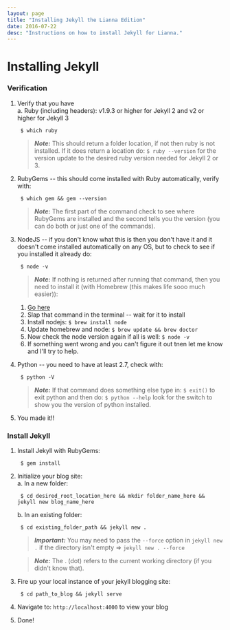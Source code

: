 ```yaml
---
layout: page
title: "Installing Jekyll the Lianna Edition"
date: 2016-07-22
desc: "Instructions on how to install Jekyll for Lianna."
---
```

# Installing Jekyll

### Verification

1. Verify that you have  
    a.  Ruby (including headers): v1.9.3 or higher for Jekyll 2 and v2 or higher for Jekyll 3

        $ which ruby

     > **_Note:_** This should return a folder location, if not then ruby is not installed. If it does return a location do:
        ``` $ ruby --version ``` for the version update to the desired ruby version needed for Jekyll 2 or 3.
2. RubyGems -- this should come installed with Ruby automatically, verify with:

        $ which gem && gem --version

    > **_Note:_** The first part of the command check to see where RubyGems are installed and the second tells you the version (you can do both or just one of the commands).

3. NodeJS -- if you don't know what this is then you don't have it and it doesn't come installed automatically on any OS, but to check to see if you installed it already do:

        $ node -v

    > **_Note:_** If nothing is returned after running that command, then you need to install it (with Homebrew (this makes life sooo much easier)):  
    1. [Go here](http://brew.sh/)  
    2. Slap that command in the terminal -- wait for it to install  
    3. Install nodejs: ``` $ brew install node ```  
    4. Update homebrew and node: ``` $ brew update && brew doctor ```  
    5. Now check the node version again if all is well: ``` $ node -v ```  
    6. If something went wrong and you can't figure it out tnen let me know and I'll try to help.  
4. Python -- you need to have at least 2.7, check with:

        $ python -V

    > **_Note:_** If that command does something else type in: ``` $ exit() ``` to exit python and then do: ``` $ python --help ``` look for the switch to show you the version of python installed.

5. You made it!!

### Install Jekyll  
1. Install Jekyll with RubyGems:

        $ gem install

2. Initialize your blog site:  
    a. In a new folder:

        $ cd desired_root_location_here && mkdir folder_name_here && jekyll new blog_name_here

    b. In an existing folder:

        $ cd existing_folder_path && jekyll new .

    > **_Important:_** You may need to pass the ```--force``` option in ```jekyll new .``` if the directory isn't empty => ```jekyll new . --force```  

    > **_Note:_** The . (dot) refers to the current working directory (if you didn't know that).

3. Fire up your local instance of your jekyll blogging site:

        $ cd path_to_blog && jekyll serve

4. Navigate to: ```http://localhost:4000``` to view your blog  
5. Done!
